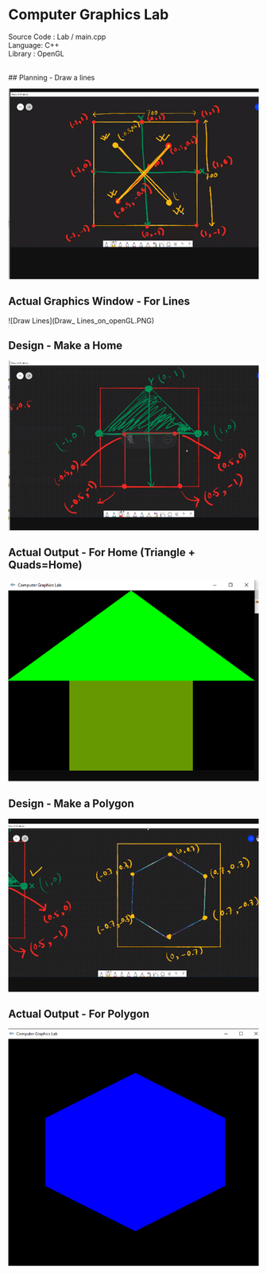 # Computer Graphics Lab
 <p>Source Code : Lab / main.cpp<br>
 	Language: C++<br>
	Library : OpenGL<br>
	</p><br>
## Planning - Draw a lines 

![Draw Lines](Create_Lines_on_OpenGL.PNG)
## Actual Graphics Window - For Lines
![Draw Lines](Draw_ Lines_on_openGL.PNG)
## Design - Make a Home 
![Draw Lines](Make_A_home_plan_Design.PNG)
## Actual Output - For Home (Triangle + Quads=Home)
![Draw Lines](Triangle_plus_Quads_equal=Home.PNG)
## Design - Make a Polygon
![Draw Lines](Make_a_polygon_design.PNG)
## Actual Output - For Polygon
![Draw Lines](Polygon_Actual_Output.PNG)
